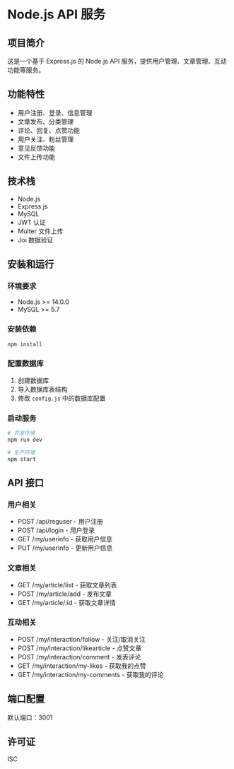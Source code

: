 # Node.js API 服务

## 项目简介
这是一个基于 Express.js 的 Node.js API 服务，提供用户管理、文章管理、互动功能等服务。

## 功能特性
- 用户注册、登录、信息管理
- 文章发布、分类管理
- 评论、回复、点赞功能
- 用户关注、粉丝管理
- 意见反馈功能
- 文件上传功能

## 技术栈
- Node.js
- Express.js
- MySQL
- JWT 认证
- Multer 文件上传
- Joi 数据验证

## 安装和运行

### 环境要求
- Node.js >= 14.0.0
- MySQL >= 5.7

### 安装依赖
```bash
npm install
```

### 配置数据库
1. 创建数据库
2. 导入数据库表结构
3. 修改 `config.js` 中的数据库配置

### 启动服务
```bash
# 开发环境
npm run dev

# 生产环境
npm start
```

## API 接口

### 用户相关
- POST /api/reguser - 用户注册
- POST /api/login - 用户登录
- GET /my/userinfo - 获取用户信息
- PUT /my/userinfo - 更新用户信息

### 文章相关
- GET /my/article/list - 获取文章列表
- POST /my/article/add - 发布文章
- GET /my/article/:id - 获取文章详情

### 互动相关
- POST /my/interaction/follow - 关注/取消关注
- POST /my/interaction/likearticle - 点赞文章
- POST /my/interaction/comment - 发表评论
- GET /my/interaction/my-likes - 获取我的点赞
- GET /my/interaction/my-comments - 获取我的评论

## 端口配置
默认端口：3001

## 许可证
ISC
